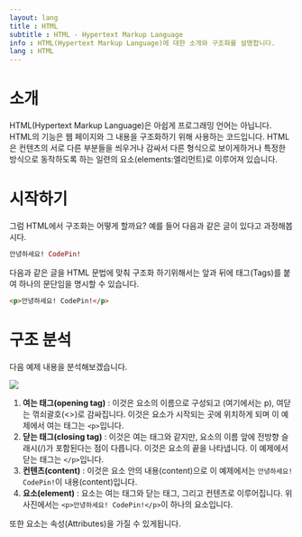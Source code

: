 ```yaml
---
layout: lang
title : HTML
subtitle : HTML - Hypertext Markup Language
info : HTML(Hypertext Markup Language)에 대한 소개와 구조화를 설명합니다.
lang : HTML
---
```


# 소개
HTML(Hypertext Markup Language)은 아쉽게 프로그래밍 언어는 아닙니다. HTML의 기능은 웹 페이지와 그 내용을 구조화하기 위해 사용하는 코드입니다. HTML은 컨텐츠의 서로 다른 부분들을 씌우거나 감싸서 다른 형식으로 보이게하거나 특정한 방식으로 동작하도록 하는 일련의 요소(elements:엘리먼트)로 이루어져 있습니다.

# 시작하기
그럼 HTML에서 구조화는 어떻게 할까요? 예를 들어 다음과 같은 글이 있다고 과정해봅시다.
```ex
안녕하세요! CodePin!
```
다음과 같은 글을 HTML 문법에 맞춰 구조화 하기위해서는 앞과 뒤에 태그(Tags)를 붙여 하나의 문단임을 명시할 수 있습니다.
```html
<p>안녕하세요! CodePin!</p>
```

# 구조 분석
다음 예제 내용을 분석해보겠습니다.

![](https://developer.wade.pw/assets/contents/htmlstructure.png)

1. **여는 태그(opening tag)** : 이것은 요소의 이름으로 구성되고 (여기에서는 p), 여닫는 꺾쇠괄호(<>)로 감싸집니다. 이것은 요소가 시작되는 곳에 위치하게 되며 이 예제에서 여는 태그는 `<p>`입니다.
2. **닫는 태그(closing tag)** : 이것은 여는 태그와 같지만, 요소의 이름 앞에 전방향 슬래시(/)가 포함된다는 점이 다릅니다. 이것은 요소의 끝을 나타냅니다. 이 예제에서 닫는 태그는 `</p>`입니다.
3. **컨텐츠(content)** : 이것은 요소 안의 내용(content)으로 이 예제에서는 `안녕하세요! CodePin!`이 내용(content)입니다.
4. **요소(element)** : 요소는 여는 태그와 닫는 태그, 그리고 컨텐츠로 이루어집니다. 위 사진에서는 `<p>안녕하세요! CodePin!</p>`이 하나의 요소입니다.

또한 요소는 속성(Attributes)을 가질 수 있게됩니다.
